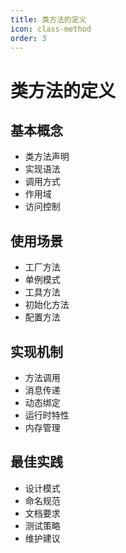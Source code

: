 ```yaml
---
title: 类方法的定义
icon: class-method
order: 3
---
```


# 类方法的定义

## 基本概念
- 类方法声明
- 实现语法
- 调用方式
- 作用域
- 访问控制

## 使用场景
- 工厂方法
- 单例模式
- 工具方法
- 初始化方法
- 配置方法

## 实现机制
- 方法调用
- 消息传递
- 动态绑定
- 运行时特性
- 内存管理

## 最佳实践
- 设计模式
- 命名规范
- 文档要求
- 测试策略
- 维护建议
